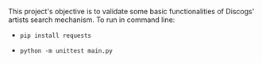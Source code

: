 This project's objective is to validate some basic functionalities of Discogs' artists search mechanism.
To run in command line:
-     pip install requests
-     python -m unittest main.py
